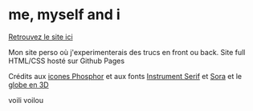 #  me, myself and i

[Retrouvez le site ici](https://buchtioof.github.io/aboutme/)

 Mon site perso où j'experimenterais des trucs en front ou back.
 Site full HTML/CSS hosté sur Github Pages

 Crédits aux [icones Phosphor](https://phosphoricons.com/) et aux fonts [Instrument Serif](https://github.com/Instrument/instrument-serif) et [Sora](https://github.com/sora-xor/sora-font) et le [globe en 3D](https://tenor.com/fr/view/globe-joypixels-spinning-rotating-revolving-gif-17543271)

 voili voilou
